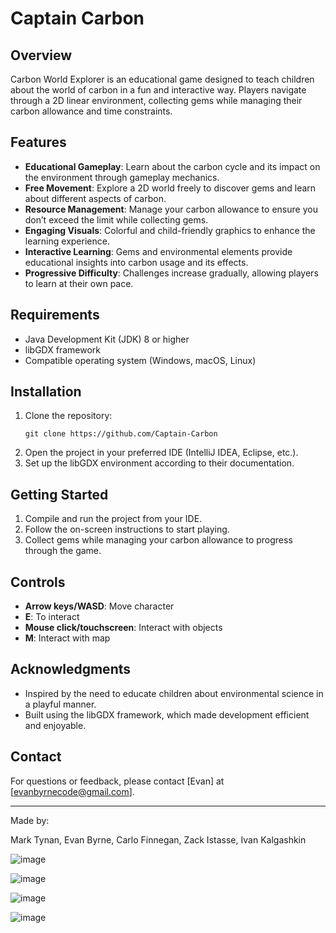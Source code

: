 # Captain Carbon

## Overview
Carbon World Explorer is an educational game designed to teach children about the world of carbon in a fun and interactive way. Players navigate through a 2D linear environment, collecting gems while managing their carbon allowance and time constraints.

## Features
- **Educational Gameplay**: Learn about the carbon cycle and its impact on the environment through gameplay mechanics.
- **Free Movement**: Explore a 2D world freely to discover gems and learn about different aspects of carbon.
- **Resource Management**: Manage your carbon allowance to ensure you don’t exceed the limit while collecting gems.
- **Engaging Visuals**: Colorful and child-friendly graphics to enhance the learning experience.
- **Interactive Learning**: Gems and environmental elements provide educational insights into carbon usage and its effects.
- **Progressive Difficulty**: Challenges increase gradually, allowing players to learn at their own pace.

## Requirements
- Java Development Kit (JDK) 8 or higher
- libGDX framework 
- Compatible operating system (Windows, macOS, Linux)

## Installation
1. Clone the repository:
   ```
   git clone https://github.com/Captain-Carbon
   ```
2. Open the project in your preferred IDE (IntelliJ IDEA, Eclipse, etc.).
3. Set up the libGDX environment according to their documentation.

## Getting Started
1. Compile and run the project from your IDE.
2. Follow the on-screen instructions to start playing.
3. Collect gems while managing your carbon allowance to progress through the game.

## Controls
- **Arrow keys/WASD**: Move character
- **E**: To interact
- **Mouse click/touchscreen**: Interact with objects
- **M**: Interact with map

## Acknowledgments
- Inspired by the need to educate children about environmental science in a playful manner.
- Built using the libGDX framework, which made development efficient and enjoyable.

## Contact
For questions or feedback, please contact [Evan] at [evanbyrnecode@gmail.com].

---

Made by:

Mark Tynan, Evan Byrne, Carlo Finnegan, Zack Istasse, Ivan Kalgashkin


![image](https://github.com/0venBurn/Captain-Carbon/assets/142607853/b7e8a18b-e0be-4479-93c6-947703dd3874)

![image](https://github.com/0venBurn/Captain-Carbon/assets/142607853/cff54a2e-6aef-4a54-8a2c-74e5d8d55134)

![image](https://github.com/0venBurn/Captain-Carbon/assets/142607853/d432a1a8-feb2-420d-8e23-c6b1aa4d3b07)

![image](https://github.com/0venBurn/Captain-Carbon/assets/142607853/5a4edff5-39fd-4cda-9739-33e457a890a7)
